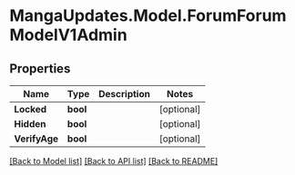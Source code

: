 # MangaUpdates.Model.ForumForumModelV1Admin

## Properties

Name | Type | Description | Notes
------------ | ------------- | ------------- | -------------
**Locked** | **bool** |  | [optional] 
**Hidden** | **bool** |  | [optional] 
**VerifyAge** | **bool** |  | [optional] 

[[Back to Model list]](../README.md#documentation-for-models) [[Back to API list]](../README.md#documentation-for-api-endpoints) [[Back to README]](../README.md)

